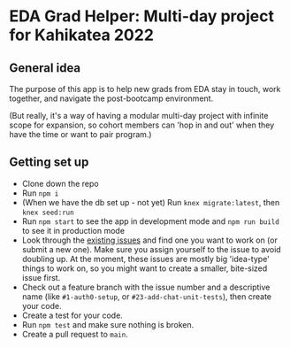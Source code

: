 # EDA Grad Helper: Multi-day project for Kahikatea 2022

## General idea
The purpose of this app is to help new grads from EDA stay in touch, work together, and navigate the post-bootcamp environment.

(But really, it's a way of having a modular multi-day project with infinite scope for expansion, so cohort members can 'hop in and out' when they have the time or want to pair program.)

## Getting set up
- Clone down the repo
- Run `npm i`
- (When we have the db set up - not yet) Run `knex migrate:latest`, then `knex seed:run`
- Run `npm start` to see the app in development mode and `npm run build` to see it in production mode
- Look through the [existing issues](https://github.com/danieldbird/eda-grad-app/issues) and find one you want to work on (or submit a new one). Make sure you assign yourself to the issue to avoid doubling up. At the moment, these issues are mostly big 'idea-type' things to work on, so you might want to create a smaller, bite-sized issue first.
- Check out a feature branch with the issue number and a descriptive name (like `#1-auth0-setup`, or `#23-add-chat-unit-tests`), then create your code.
- Create a test for your code.
- Run `npm test` and make sure nothing is broken.
- Create a pull request to `main`.
